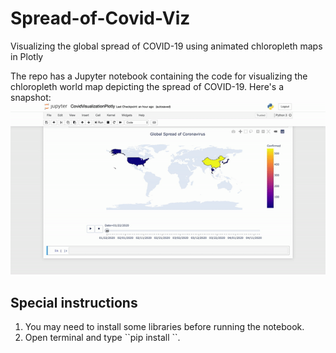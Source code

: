 # Spread-of-Covid-Viz
Visualizing the global spread of COVID-19 using animated chloropleth maps in Plotly <br>

The repo has a Jupyter notebook containing the code for visualizing the chloropleth world map depicting the spread of COVID-19. Here's a snapshot:<br>
<img src="https://github.com/slavvy-coelho/Spread-of-Covid-Viz/blob/master/imgs/git_gif.gif?raw=true"> </img>

## Special instructions
<ol>
  <li>You may need to install some libraries before running the notebook.
  <li>Open terminal and type ``pip install <library_name>``.
